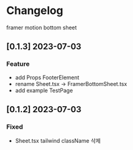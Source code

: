 # Changelog

framer motion bottom sheet

## [0.1.3] 2023-07-03

### Feature

- add Props FooterElement
- rename Sheet.tsx -> FramerBottomSheet.tsx
- add example TestPage

## [0.1.2] 2023-07-03

### Fixed

- Sheet.tsx tailwind className 삭제
